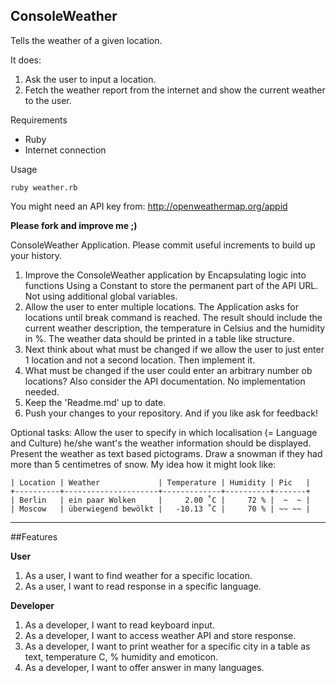 ## ConsoleWeather

Tells the weather of a given location.

It does:

 1. Ask the user to input a location.
 2. Fetch the weather report from the internet and show the current weather to the user.

Requirements

 *  Ruby
 *  Internet connection

Usage

    ruby weather.rb

You might need an API key from: http://openweathermap.org/appid

**Please fork and improve me ;)**

ConsoleWeather Application. Please commit useful increments to build up your history.

1. Improve the ConsoleWeather application by
    Encapsulating logic into functions
    Using a Constant to store the permanent part of the API URL.
    Not using additional global variables.
2. Allow the user to enter multiple locations.
    The Application asks for locations until break command is reached.
    The result should include the current weather description, the temperature in Celsius and the humidity in %.
    The weather data should be printed in a table like structure.
3. Next think about what must be changed if we allow the user to just enter 1 location and not a second location. Then implement it.
4. What must be changed if the user could enter an arbitrary number ob locations? Also consider the API documentation. No implementation needed.
5. Keep the 'Readme.md' up to date.
6. Push your changes to your repository. And if you like ask for feedback!

Optional tasks:
Allow the user to specify in which localisation (= Language and Culture) he/she want's the weather information should be displayed.
Present the weather as text based pictograms. Draw a snowman if they had more than 5 centimetres of snow.
My idea how it might look like:

    | Location | Weather             | Temperature | Humidity | Pic   |
    +----------+---------------------+-------------+----------+-------+
    | Berlin   | ein paar Wolken     |     2.00 ˚C |     72 % |  ~  ~ |
    | Moscow   | überwiegend bewölkt |   -10.13 ˚C |     70 % | ~~ ~~ |

-------------------------------------------------------------------------------------------------------------

##Features

**User**

1. As a user, I want to find weather for a specific location.
2. As a user, I want to read response in a specific language.

**Developer**

1. As a developer, I want to read keyboard input.
2. As a developer, I want to access weather API and store response.
3. As a developer, I want to print weather for a specific city in a table as text, temperature C, % humidity and emoticon.
4. As a developer, I want to offer answer in many languages.

